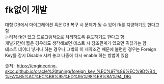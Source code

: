 # fk없이 개발
대형 DB에서 마이그레이션 혹은 DB 복구 시 문제가 될 수 있어 fk를 지양하기도 한다고 함 <br>
논리적 fk만 있고 프로그램적으로 처리하도록 유도하기도 한다고 함 <br>
개발기간이 짧은 경우라도 생각해보면 테스트 시 참조관계가 있으면 귀찮기는 함<br>
테스트 데이터 넣거나 하는 경우나 그밖의 이 제약조건 때문에 불편한 경우는 Foreign Key를 잠시 Disable 시켜 놓고 나중에 다시 enable 하는 방법이 있음 <br>

출처 : https://engineering-skcc.github.io/oracle%20tuning/foreign_key_%EC%97%86%EC%9D%B4_%EA%B5%AC%EC%B6%95%ED%95%98%EB%8A%94_DB/ <br>

